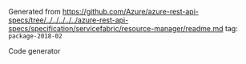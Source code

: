 Generated from https://github.com/Azure/azure-rest-api-specs/tree/../../../../../azure-rest-api-specs/specification/servicefabric/resource-manager/readme.md tag: `package-2018-02`

Code generator 


